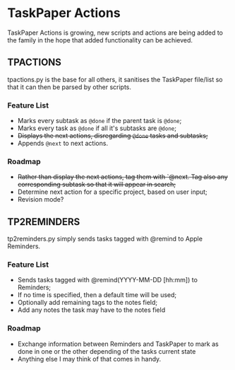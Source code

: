# TaskPaper Actions
TaskPaper Actions is growing, new scripts and actions are being added to the family in the hope that added functionality can be achieved.

## TPACTIONS
tpactions.py is the base for all others, it sanitises the TaskPaper file/list so that it can then be parsed by other scripts.

### Feature List
- Marks every subtask as `@done` if the parent task is `@done`;
- Marks every task as `@done` if all it's subtasks are `@done`;
- <s>Displays the next actions, disregarding `@done` tasks and subtasks;</s>
- Appends `@next` to next actions.

### Roadmap
- <s>Rather than display the next actions, tag them with `@next. Tag also any corresponding subtask so that it will appear in search;</s>
- Determine next action for a specific project, based on user input;
- Revision mode?

## TP2REMINDERS
tp2reminders.py simply sends tasks tagged with @remind to Apple Reminders.

### Feature List
- Sends tasks tagged with @remind(YYYY-MM-DD [hh:mm]) to Reminders;
- If no time is specified, then a default time will be used;
- Optionally add remaining tags to the notes field;
- Add any notes the task may have to the notes field

### Roadmap
- Exchange information between Reminders and TaskPaper to mark as done in one or the other depending of the tasks current state
- Anything else I may think of that comes in handy.